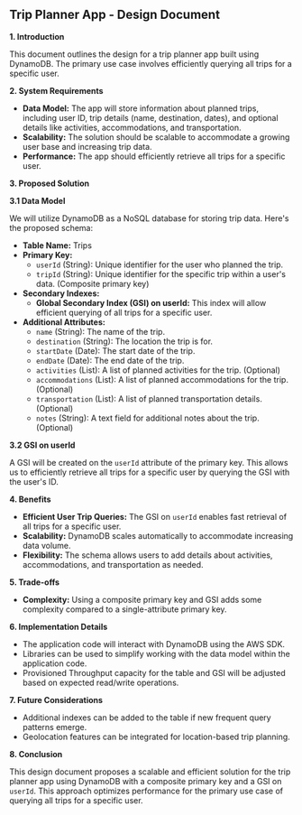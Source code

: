 ## Trip Planner App - Design Document

**1. Introduction**

This document outlines the design for a trip planner app built using DynamoDB. The primary use case involves efficiently querying all trips for a specific user.

**2. System Requirements**

* **Data Model:** The app will store information about planned trips, including user ID, trip details (name, destination, dates), and optional details like activities, accommodations, and transportation.
* **Scalability:** The solution should be scalable to accommodate a growing user base and increasing trip data.
* **Performance:** The app should efficiently retrieve all trips for a specific user.

**3. Proposed Solution**

**3.1 Data Model**

We will utilize DynamoDB as a NoSQL database for storing trip data. Here's the proposed schema:

* **Table Name:** Trips
* **Primary Key:**
    * `userId` (String): Unique identifier for the user who planned the trip.
    * `tripId` (String): Unique identifier for the specific trip within a user's data. (Composite primary key)
* **Secondary Indexes:**
    * **Global Secondary Index (GSI) on userId:** This index will allow efficient querying of all trips for a specific user.
* **Additional Attributes:**
    * `name` (String): The name of the trip.
    * `destination` (String): The location the trip is for.
    * `startDate` (Date): The start date of the trip.
    * `endDate` (Date): The end date of the trip.
    * `activities` (List): A list of planned activities for the trip. (Optional)
    * `accommodations` (List): A list of planned accommodations for the trip. (Optional)
    * `transportation` (List): A list of planned transportation details. (Optional)
    * `notes` (String):  A text field for additional notes about the trip. (Optional)


**3.2 GSI on userId**

A GSI will be created on the `userId` attribute of the primary key. This allows us to efficiently retrieve all trips for a specific user by querying the GSI with the user's ID.

**4. Benefits**

* **Efficient User Trip Queries:**  The GSI on `userId` enables fast retrieval of all trips for a specific user.
* **Scalability:** DynamoDB scales automatically to accommodate increasing data volume.
* **Flexibility:** The schema allows users to add details about activities, accommodations, and transportation as needed.

**5. Trade-offs**

* **Complexity:** Using a composite primary key and GSI adds some complexity compared to a single-attribute primary key.

**6. Implementation Details**

* The application code will interact with DynamoDB using the AWS SDK.
* Libraries can be used to simplify working with the data model within the application code.
* Provisioned Throughput capacity for the table and GSI will be adjusted based on expected read/write operations.

**7. Future Considerations**

* Additional indexes can be added to the table if new frequent query patterns emerge.
* Geolocation features can be integrated for location-based trip planning.

**8. Conclusion**

This design document proposes a scalable and efficient solution for the trip planner app using DynamoDB with a composite primary key and a GSI on `userId`. This approach optimizes performance for the primary use case of querying all trips for a specific user.
